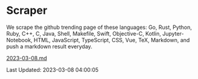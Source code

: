 # Scraper

We scrape the github trending page of these languages: Go, Rust, Python, Ruby, C++, C, Java, Shell, Makefile, Swift, Objective-C, Kotlin, Jupyter-Notebook, HTML, JavaScript, TypeScript, CSS, Vue, TeX, Markdown, and push a markdown result everyday.

[2023-03-08.md](https://github.com/yangwenmai/github-trending-backup/blob/master/2023-03-08.md)

Last Updated: 2023-03-08 04:00:05
